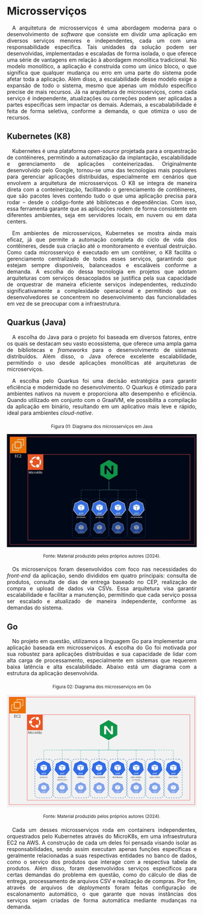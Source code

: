 <div align="justify">

# Microsserviços

&emsp;A arquitetura de microsserviços é uma abordagem moderna para o desenvolvimento de _software_ que consiste em dividir uma aplicação em diversos serviços menores e independentes, cada um com uma responsabilidade específica. Tais unidades da solução podem ser desenvolvidas, implementadas e escaladas de forma isolada, o que oferece uma série de vantagens em relação à abordagem monolítica tradicional. No modelo monolítico, a aplicação é construída como um único bloco, o que significa que qualquer mudança ou erro em uma parte do sistema pode afetar toda a aplicação. Além disso, a escalabilidade desse modelo exige a expansão de todo o sistema, mesmo que apenas um módulo específico precise de mais recursos. Já na arquitetura de microsserviços, como cada serviço é independente, atualizações ou correções podem ser aplicadas a partes específicas sem impactar os demais. Ademais, a escabalabilidade é feita de forma seletiva, conforme a demanda, o que otimiza o uso de recursos.

## Kubernetes (K8)

&emsp;Kubernetes é uma plataforma _open-source_ projetada para a orquestração de contêineres, permitindo a automatização da implantação, escalabilidade e gerenciamento de aplicações conteinerizadas. Originalmente desenvolvido pelo Google, tornou-se uma das tecnologias mais populares para gerenciar aplicações distribuídas, especialmente em cenários que envolvem a arquitetura de microsserviços. O K8 se integra de maneira direta com a conteinerização, facilitando o gerenciamento de contêineres, que são pacotes leves contendo tudo o que uma aplicação precisa para rodar – desde o código-fonte até bibliotecas e dependências. Com isso, essa ferramenta garante que as aplicações rodem de forma consistente em diferentes ambientes, seja em servidores locais, em nuvem ou em data centers.

&emsp;Em ambientes de microsserviços, Kubernetes se mostra ainda mais eficaz, já que permite a automação completa do ciclo de vida dos contêineres, desde sua criação até o monitoramento e eventual destruição. Como cada microsserviço é executado em um contêiner, o K8 facilita o gerenciamento centralizado de todos esses serviços, garantindo que estejam sempre disponíveis, balanceados e escaláveis conforme a demanda. A escolha do dessa tecnologia em projetos que adotam arquiteturas com serviços desacoplados se justifica pela sua capacidade de orquestrar de maneira eficiente serviços independentes, reduzindo significativamente a complexidade operacional e permitindo que os desenvolvedores se concentrem no desenvolvimento das funcionalidades em vez de se preocupar com a infraestrutura.

## Quarkus (Java)

&emsp;A escolha do Java para o projeto foi baseada em diversos fatores, entre os quais se destacam seu vasto ecossistema, que oferece uma ampla gama de bibliotecas e _frameworks_ para o desenvolvimento de sistemas distribuídos. Além disso, o Java oferece excelente escalabilidade, permitindo o uso desde aplicações monolíticas até arquiteturas de microserviços.

&emsp;A escolha pelo Quarkus foi uma decisão estratégica para garantir eficiência e modernidade no desenvolvimento. O Quarkus é otimizado para ambientes nativos na nuvem e proporciona alto desempenho e eficiência. Quando utilizado em conjunto com o GraalVM, ele possibilita a compilação da aplicação em binário, resultando em um aplicativo mais leve e rápido, ideal para ambientes _cloud-native_.

<div align="center">

<sub>Figura 01: Diagrama dos microsserviços em Java</sub>

![Diagrama dos microsserviços em Java](./img/diagram_microservices_java.jpg)

<sup>Fonte: Material produzido pelos próprios autores (2024).</sup>

</div>

&emsp;Os microserviços foram desenvolvidos com foco nas necessidades do _front-end_ da aplicação, sendo divididos em quatro principais: consulta de produtos, consulta de dias de entrega baseado no CEP, realização de compra e upload de dados via CSVs. Essa arquitetura visa garantir escalabilidade e facilitar a manutenção, permitindo que cada serviço possa ser escalado e atualizado de maneira independente, conforme as demandas do sistema.

## Go

&emsp;No projeto em questão, utilizamos a linguagem Go para implementar uma aplicação baseada em microsserviços. A escolha do Go foi motivada por sua robustez para aplicações distribuídas e sua capacidade de lidar com alta carga de processamento, especialmente em sistemas que requerem baixa latência e alta escalabilidade. Abaixo está um diagrama com a estrutura da aplicação desenvolvida.

<div align="center">

<sub>Figura 02: Diagrama dos microsserviços em Go</sub>

![Diagrama dos microsserviços em Go](./img/diagrama_microsservicos_go.jpg)

<sup>Fonte: Material produzido pelos próprios autores (2024).</sup>

</div>

&emsp;Cada um desses microsserviços roda em containers independentes, orquestrados pelo Kubernetes através do MicroK8s, em uma infraestrutura EC2 na AWS. A construção de cada um deles foi pensada visando isolar as responsabilidades, sendo assim executam apenas funções específicas e geralmente relacionadas a suas respectivas entidades no banco de dados, como o serviço dos produtos que interage com a respectiva tabela de produtos. Além disso, foram desenvolvidos serviços específicos para certas demandas do problema em questão, como do cálculo de dias de entrega, processamento de arquivos CSV e realização de compras. Por fim, através de arquivos de _deployments_ foram feitas configuração de escalonamento automático, o que garante que novas instâncias dos serviços sejam criadas de forma automática mediante mudanças na demanda.

</div>